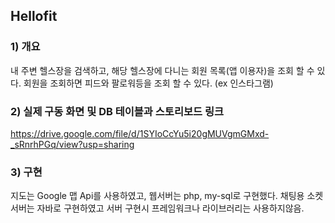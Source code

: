 ## Hellofit
### 1) 개요
내 주변 헬스장을 검색하고, 해당 헬스장에 다니는 회원 목록(앱 이용자)을 조회 할 수 있다.
회원을 조회하면 피드와 팔로워등을 조회 할 수 있다. (ex 인스타그램)

### 2) 실제 구동 화면 및 DB 테이블과 스토리보드 링크
https://drive.google.com/file/d/1SYIoCcYu5i20gMUVgmGMxd-_sRnrhPGq/view?usp=sharing

### 3) 구현
지도는 Google 맵 Api를 사용하였고, 웹서버는 php, my-sql로 구현했다.
채팅용 소켓 서버는 자바로 구현하였고 서버 구현시 프레임워크나 라이브러리는 사용하지않음.
